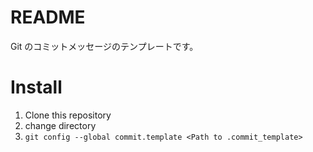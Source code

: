 # README

Git のコミットメッセージのテンプレートです。

# Install

1. Clone this repository
2. change directory
3. `git config --global commit.template <Path to .commit_template>`
